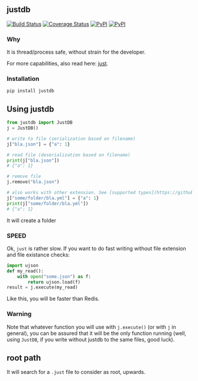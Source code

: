 ## justdb

[![Build Status](https://travis-ci.org/kootenpv/justdb.svg?branch=master)](https://travis-ci.org/kootenpv/justdb)
[![Coverage Status](https://coveralls.io/repos/github/kootenpv/justdb/badge.svg?branch=master)](https://coveralls.io/github/kootenpv/justdb?branch=master)
[![PyPI](https://img.shields.io/pypi/v/justdb.svg?style=flat-square)](https://pypi.python.org/pypi/justdb/)
[![PyPI](https://img.shields.io/pypi/pyversions/justdb.svg?style=flat-square)](https://pypi.python.org/pypi/justdb/)

### Why

It is thread/process safe, without strain for the developer.

For more capabilities, also read here: [just](https://github.com/kootenpv/just).

### Installation

    pip install justdb

## Using justdb

```python
from justdb import JustDB
j = JustDB()

# write to file (serialization based on filename)
j["bla.json"] = {"a": 1}

# read file (deserialization based on filename)
print(j["bla.json"])
# {"a": 1}

# remove file
j.remove("bla.json")

# also works with other extension. See [supported types](https://github.com/kootenpv/just/blob/master/just/__init__.py#L28)
j["some/folder/bla.yml"] = {"a": 1}
print(j["some/folder/bla.yml"])
# {"a": 1}
```

It will create a folder

### SPEED

Ok, `just` is rather slow. If you want to do fast writing without file extension and file existance checks:

```python
import ujson
def my_read():
    with open("some.json") as f:
        return ujson.load(f)
result = j.execute(my_read)
```

Like this, you will be faster than Redis.

### Warning

Note that whatever function you will use with `j.execute()` (or with `j` in general), you can be assured that it will be the only function running (well, using `JustDB`, if you write without justdb to the same files, good luck).

## root path

It will search for a `.just` file to consider as root, upwards.
